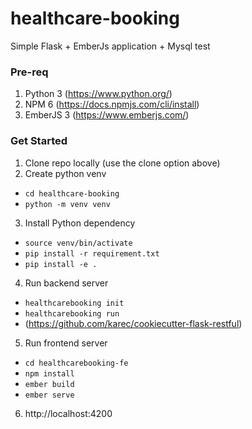 # healthcare-booking
Simple Flask + EmberJs application + Mysql
test

### Pre-req
1. Python 3 (https://www.python.org/)
2. NPM 6 (https://docs.npmjs.com/cli/install)
3. EmberJS 3 (https://www.emberjs.com/)

### Get Started
1. Clone repo locally (use the clone option above)
2. Create python venv
  * `cd healthcare-booking`
  * `python -m venv venv`
3. Install Python dependency
  * `source venv/bin/activate`
  * `pip install -r requirement.txt`
  * `pip install -e .`
4. Run backend server
  * `healthcarebooking init`
  * `healthcarebooking run`
  * (https://github.com/karec/cookiecutter-flask-restful)
5. Run frontend server
  * `cd healthcarebooking-fe`
  * `npm install`
  * `ember build`
  * `ember serve`
6. http://localhost:4200
